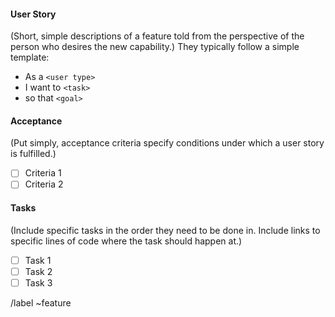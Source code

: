 #### User Story
(Short, simple descriptions of a feature told from the perspective of the person who desires the new capability.)
They typically follow a simple template:
*  As a `<user type>`
*  I want to `<task>`
*  so that `<goal>`

#### Acceptance
(Put simply, acceptance criteria specify conditions under which a user story is fulfilled.)
- [ ] Criteria 1
- [ ] Criteria 2

#### Tasks
(Include specific tasks in the order they need to be done in. Include links to specific lines of code where the task should happen at.)
- [ ] Task 1
- [ ] Task 2
- [ ] Task 3

/label ~feature